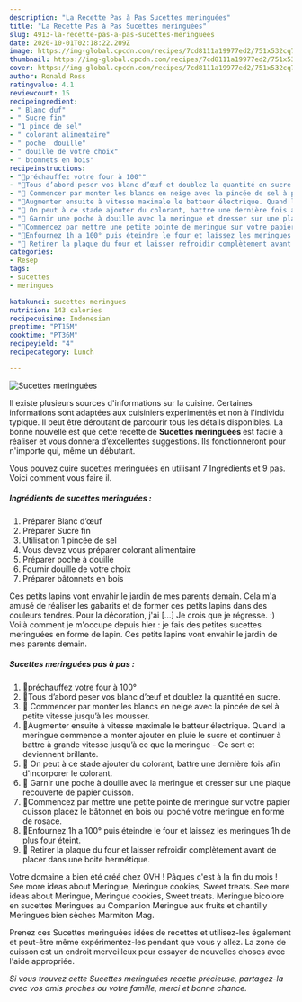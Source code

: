 ```yaml
---
description: "La Recette Pas à Pas Sucettes meringuées"
title: "La Recette Pas à Pas Sucettes meringuées"
slug: 4913-la-recette-pas-a-pas-sucettes-meringuees
date: 2020-10-01T02:18:22.209Z
image: https://img-global.cpcdn.com/recipes/7cd8111a19977ed2/751x532cq70/sucettes-meringuees-photo-principale-de-la-recette.jpg
thumbnail: https://img-global.cpcdn.com/recipes/7cd8111a19977ed2/751x532cq70/sucettes-meringuees-photo-principale-de-la-recette.jpg
cover: https://img-global.cpcdn.com/recipes/7cd8111a19977ed2/751x532cq70/sucettes-meringuees-photo-principale-de-la-recette.jpg
author: Ronald Ross
ratingvalue: 4.1
reviewcount: 15
recipeingredient:
- " Blanc duf"
- " Sucre fin"
- "1 pince de sel"
- " colorant alimentaire"
- " poche  douille"
- " douille de votre choix"
- " btonnets en bois"
recipeinstructions:
- "🍭préchauffez votre four à 100°"
- "🍭Tous d’abord peser vos blanc d’œuf et doublez la quantité en sucre."
- "🍭 Commencer par monter les blancs en neige avec la pincée de sel à petite vitesse jusqu’à les mousser."
- "🍭Augmenter ensuite à vitesse maximale le batteur électrique. Quand la meringue commence a monter ajouter en pluie le sucre et continuer à battre à grande vitesse jusqu’à ce que la meringue  Ce sert et deviennent brillante."
- "🍭 On peut à ce stade ajouter du colorant, battre une dernière fois afin d&#39;incorporer le colorant."
- "🍭 Garnir une poche à douille avec la meringue et dresser sur une plaque recouverte de papier cuisson."
- "🍭Commencez par mettre une petite pointe de meringue sur votre papier cuisson placez le bâtonnet en bois oui poché votre meringue en forme de rosace."
- "🍭Enfournez 1h a 100° puis éteindre le four et laissez les meringues 1h de plus four éteint."
- "🍭 Retirer la plaque du four et laisser refroidir complètement avant de placer dans une boite hermétique."
categories:
- Resep
tags:
- sucettes
- meringues

katakunci: sucettes meringues 
nutrition: 143 calories
recipecuisine: Indonesian
preptime: "PT15M"
cooktime: "PT36M"
recipeyield: "4"
recipecategory: Lunch

---
```



![Sucettes meringuées](https://img-global.cpcdn.com/recipes/7cd8111a19977ed2/751x532cq70/sucettes-meringuees-photo-principale-de-la-recette.jpg)

Il existe plusieurs sources d'informations sur la cuisine. Certaines informations sont adaptées aux cuisiniers expérimentés et non à l'individu typique. Il peut être déroutant de parcourir tous les détails disponibles. La bonne nouvelle est que cette recette de <strong> Sucettes meringuées </strong> est facile à réaliser et vous donnera d’excellentes suggestions. Ils fonctionneront pour n'importe qui, même un débutant.

<!--inarticleads1-->

Vous pouvez cuire sucettes meringuées en utilisant 7 Ingrédients et 9 pas. Voici comment vous faire il.

##### Ingrédients de sucettes meringuées :

1. Préparer  Blanc d’œuf
1. Préparer  Sucre fin
1. Utilisation 1 pincée de sel
1. Vous devez vous préparer  colorant alimentaire
1. Préparer  poche à douille
1. Fournir  douille de votre choix
1. Préparer  bâtonnets en bois


Ces petits lapins vont envahir le jardin de mes parents demain. Cela m&#39;a amusé de réaliser les gabarits et de former ces petits lapins dans des couleurs tendres. Pour la décoration, j&#39;ai […] Je crois que je régresse. :) Voilà comment je m&#39;occupe depuis hier : je fais des petites sucettes meringuées en forme de lapin. Ces petits lapins vont envahir le jardin de mes parents demain. 

<!--inarticleads2-->

##### Sucettes meringuées pas à pas :

1. 🍭préchauffez votre four à 100°
1. 🍭Tous d’abord peser vos blanc d’œuf et doublez la quantité en sucre.
1. 🍭 Commencer par monter les blancs en neige avec la pincée de sel à petite vitesse jusqu’à les mousser.
1. 🍭Augmenter ensuite à vitesse maximale le batteur électrique. Quand la meringue commence a monter ajouter en pluie le sucre et continuer à battre à grande vitesse jusqu’à ce que la meringue  - Ce sert et deviennent brillante.
1. 🍭 On peut à ce stade ajouter du colorant, battre une dernière fois afin d&#39;incorporer le colorant.
1. 🍭 Garnir une poche à douille avec la meringue et dresser sur une plaque recouverte de papier cuisson.
1. 🍭Commencez par mettre une petite pointe de meringue sur votre papier cuisson placez le bâtonnet en bois oui poché votre meringue en forme de rosace.
1. 🍭Enfournez 1h a 100° puis éteindre le four et laissez les meringues 1h de plus four éteint.
1. 🍭 Retirer la plaque du four et laisser refroidir complètement avant de placer dans une boite hermétique.


Votre domaine a bien été créé chez OVH ! Pâques c&#39;est à la fin du mois ! See more ideas about Meringue, Meringue cookies, Sweet treats. See more ideas about Meringue, Meringue cookies, Sweet treats. Meringue bicolore en sucettes Meringues au Companion Meringue aux fruits et chantilly Meringues bien sèches Marmiton Mag. 

<!--inarticleads1-->

<p>
Prenez ces Sucettes meringuées idées de recettes et utilisez-les également et peut-être même expérimentez-les pendant que vous y allez. La zone de cuisson est un endroit merveilleux pour essayer de nouvelles choses avec l'aide appropriée.
</p>

<p>
<i>Si vous trouvez cette Sucettes meringuées recette précieuse, partagez-la avec vos amis proches ou votre famille, merci et bonne chance.</i>
</p>
